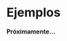 <!--
SPDX-FileCopyrightText: 2024 Pablo Portas López

SPDX-License-Identifier: CC-BY-NC-4.0
-->

# Ejemplos

<note><b>Próximamente...</b></note>